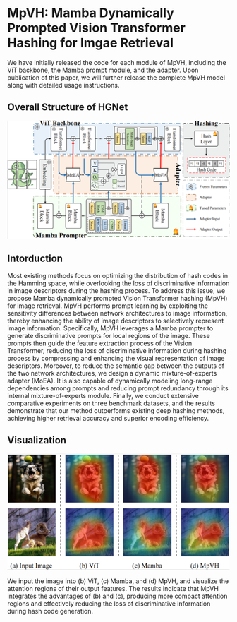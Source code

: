 # MpVH: Mamba Dynamically Prompted Vision Transformer Hashing for Imgae Retrieval

We have initially released the code for each module of MpVH, including the ViT backbone, the Mamba prompt module, and the adapter. Upon publication of this paper, we will further release the complete MpVH model along with detailed usage instructions.

## Overall Structure of HGNet
![Collection](images/MpVH.png)

## Intorduction
Most existing methods focus on optimizing the distribution of hash codes in the Hamming space, while overlooking the loss of discriminative information in image descriptors during the hashing process. To address this issue, we propose Mamba dynamically prompted Vision Transformer hashing (MpVH) for image retrieval. MpVH performs prompt learning by exploiting the sensitivity differences between network architectures to image information, thereby enhancing the ability of image descriptors to selectively represent image information. Specifically, MpVH leverages a Mamba prompter to generate discriminative prompts for local regions of the image. These prompts then guide the feature extraction process of the Vision Transformer, reducing the loss of discriminative information during hashing process by compressing and enhancing the visual representation of image descriptors. Moreover, to reduce the semantic gap between the outputs of the two network architectures, we design a dynamic mixture-of-experts adapter (MoEA). It is also capable of dynamically modeling long-range dependencies among prompts and reducing prompt redundancy through its internal mixture-of-experts module. Finally, we conduct extensive comparative experiments on three benchmark datasets, and the results demonstrate that our method outperforms existing deep hashing methods, achieving higher retrieval accuracy and superior encoding efficiency.

## Visualization
![Collection](images/Visualization.png)

We input the image into (b) ViT, (c) Mamba, and (d) MpVH, and visualize the attention regions of their output features. The results indicate that MpVH integrates the advantages of (b) and (c), producing more compact attention regions and effectively reducing the loss of discriminative information during hash code generation.
